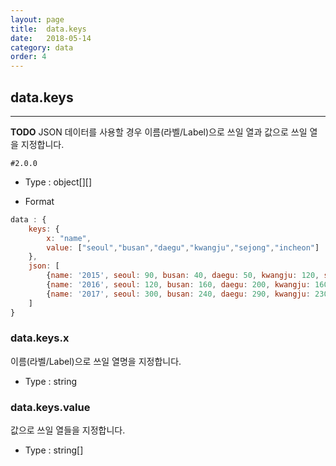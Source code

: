 ```yaml
---
layout: page
title:  data.keys
date:   2018-05-14
category: data
order: 4
---
```


## data.keys
---

**TODO** JSON 데이터를 사용할 경우 이름(라벨/Label)으로 쓰일 열과 값으로 쓰일 열을 지정합니다.


`#2.0.0`

* Type : object[][]

* Format
```javascript
data : {
	keys: {
		x: "name",
		value: ["seoul","busan","daegu","kwangju","sejong","incheon"]
	},
	json: [
		{name: '2015', seoul: 90, busan: 40, daegu: 50, kwangju: 120, sejong: 80, incheon: 90},
		{name: '2016', seoul: 120, busan: 160, daegu: 200, kwangju: 160, sejong: 130, incheon: 220},
		{name: '2017', seoul: 300, busan: 240, daegu: 290, kwangju: 230, sejong: 300, incheon: 320}
	]
}
```

### data.keys.x

이름(라벨/Label)으로 쓰일 열명을 지정합니다.

* Type : string

### data.keys.value

값으로 쓰일 열들을 지정합니다.

* Type : string[]

